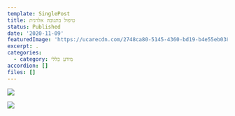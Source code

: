 ```yaml
---
template: SinglePost
title: טיפול בתגובה אלרגית
status: Published
date: '2020-11-09'
featuredImage: 'https://ucarecdn.com/2748ca80-5145-4360-bd19-b4e55eb0381b/'
excerpt: .
categories:
  - category: מידע כללי
accordion: []
files: []
---
```

![](https://ucarecdn.com/3f6d3f6c-0aa7-43d0-b9df-23dcbd7b480b/)

![](https://ucarecdn.com/fb8bca54-e86e-4921-89c7-208c6e546637/)
